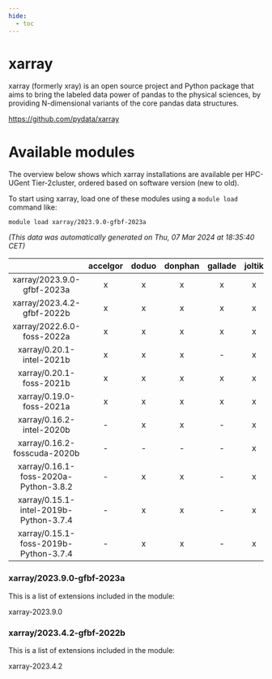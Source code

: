 ```yaml
---
hide:
  - toc
---
```


xarray
======


xarray (formerly xray) is an open source project and Python package that aims to bring the labeled data power of pandas to the physical sciences, by providing N-dimensional variants of the core pandas data structures.

https://github.com/pydata/xarray
# Available modules


The overview below shows which xarray installations are available per HPC-UGent Tier-2cluster, ordered based on software version (new to old).

To start using xarray, load one of these modules using a `module load` command like:

```shell
module load xarray/2023.9.0-gfbf-2023a
```

*(This data was automatically generated on Thu, 07 Mar 2024 at 18:35:40 CET)*  

| |accelgor|doduo|donphan|gallade|joltik|skitty|
| :---: | :---: | :---: | :---: | :---: | :---: | :---: |
|xarray/2023.9.0-gfbf-2023a|x|x|x|x|x|x|
|xarray/2023.4.2-gfbf-2022b|x|x|x|x|x|x|
|xarray/2022.6.0-foss-2022a|x|x|x|x|x|x|
|xarray/0.20.1-intel-2021b|x|x|x|-|x|x|
|xarray/0.20.1-foss-2021b|x|x|x|x|x|x|
|xarray/0.19.0-foss-2021a|x|x|x|x|x|x|
|xarray/0.16.2-intel-2020b|-|x|x|-|x|x|
|xarray/0.16.2-fosscuda-2020b|-|-|-|-|x|-|
|xarray/0.16.1-foss-2020a-Python-3.8.2|-|x|x|-|x|x|
|xarray/0.15.1-intel-2019b-Python-3.7.4|-|x|x|-|x|x|
|xarray/0.15.1-foss-2019b-Python-3.7.4|-|x|x|-|x|x|


### xarray/2023.9.0-gfbf-2023a

This is a list of extensions included in the module:

xarray-2023.9.0

### xarray/2023.4.2-gfbf-2022b

This is a list of extensions included in the module:

xarray-2023.4.2